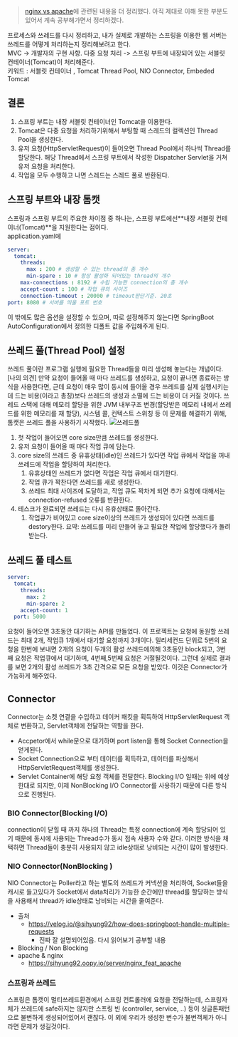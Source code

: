 > [nginx vs apache](./nginx%20vs%20apache.md)에 관련된 내용을 더 정리했다. 아직 제대로 이해 못한 부분도 있어서 계속 공부해가면서 정리하겠다.  
> 
> 

프로세스와 쓰레드를 다시 정리하고, 내가 실제로 개발하는 스프링을 이용한 웹 서버는 쓰레드를 어떻게 처리하는지 정리해보려고 한다.  
MVC -> 개발자의 구현 사항. 
다중 요청 처리 -> 스프링 부트에 내장되어 있는 서블릿 컨테이너(Tomcat)이 처리해준다.  
키워드 : 서블릿 컨테이너 , Tomcat Thread Pool, NIO Connector, Embeded Tomcat

## 결론
1. 스프링 부트는 내장 서블릿 컨테이너인 Tomcat을 이용한다.
2. Tomcat은 다중 요청을 처리하기위해서 부팅할 때 스레드의 컬렉션인 Thread Pool을 생성한다.
3. 유저 요청(HttpServletRequest)이 들어오면 Thread Pool에서 하나씩 Thread를 할당한다. 해당 Thread에서 스프링 부트에서 작성한 Dispatcher Servlet을 거쳐 유저 요청을 처리한다.
4. 작업을 모두 수행하고 나면 스레드는 스레드 풀로 반환된다.
## 스프링 부트와 내장 톰캣
스프링과 스프링 부트의 주요한 차이점 중 하나는, 스프링 부트에선**내장 서블릿 컨테이너(Tomcat)**을 지원한다는 점이다.  
application.yaml에

```yaml
server:
  tomcat:
    threads:
      max : 200 # 생성할 수 있는 thread의 총 개수
      min-spare : 10 # 항상 활성화 되어있는 thread의 개수
    max-connections : 8192 # 수립 가능한 connection의 총 개수
    accept-count : 100 # 작업 큐의 사이즈
    connection-timeout : 20000 # timeout판단기준. 20초
port: 8080 # 서버를 띄울 포트 번호
```
이 밖에도 많은 옵션을 설정할 수 있으며, 따로 설정해주지 않는다면 SpringBoot AutoConfiguration에서 정의한 디폴트 값을 주입해주게 된다.
## 쓰레드 풀(Thread Pool) 설정
쓰레드 풀이란 프로그램 실행에 필요한 Thread들을 미리 생성해 놓는다는 개념이다.  
[나의 의견] 만약 요청이 들어올 때 마다 쓰레드를 생성하고, 요청이 끝나면 종료하는 방식을 사용한다면, 근데 요청이 매우 많이 동시에 들어올 경우 쓰레드를 실제 실행시키는데 드는 비용(이라고 총칭)보다 쓰레드의 생성과 소멸에 드는 비용이 더 커질 것이다. 쓰레드 스택에 대해 메모리 할당을 위한 JVM 내부구조 변경(할당받은 메모리 내에서 쓰레드를 위한 메모리를 재 할당), 시스템 콜, 컨텍스트 스위칭 등
이 문제를 해결하기 위해, 톰캣은 쓰레드 풀을 사용하기 시작했다.
![쓰레드풀](https://www.nginx.com/wp-content/uploads/2016/07/thread-pools-worker-process-event-cycle.png)
1. 첫 작업이 들어오면 core size만큼 쓰레드를 생성한다.
2. 유저 요청이 들어올 때 마다 작업 큐에 담는다.
3. core size의 쓰레드 중 유휴상태(idle)인 쓰레드가 있다면 작업 큐에서 작업을 꺼내 쓰레드에 작업을 할당하여 처리한다.
   1. 유휴상태인 쓰레드가 없다면 작업은 작업 큐에서 대기한다.
   2. 작업 큐가 꽉찬다면 쓰레드를 새로 생성한다.
   3. 쓰레드 최대 사이즈에 도달하고, 작업 큐도 꽉차게 되면 추가 요청에 대해서는 connection-refused 오류를 반환한다.
4. 테스크가 완료되면 쓰레드는 다시 유휴상태로 돌아간다.
   1. 작업큐가 비어있고 core size이상의 쓰레드가 생성되어 있다면 쓰레드를 destory한다.
   요약: 쓰레드를 미리 만들어 놓고 필요한 작업에 할당했다가 돌려받는다.
## 쓰레드 풀 테스트
```yaml
server:
  tomcat:
    threads:
      max: 2
      min-spare: 2
    accept-count: 1
  port: 5000
```
요청이 들어오면 3초동안 대기하는 API를 만들었다. 이 프로젝트는 요청에 동원할 쓰레드는 최대 2개, 작업큐 1개에서 대기할 요청까지 3개이다.
밀리세컨드 단위로 5번의 요청을 한번에 보내면 2개의 요청이 두개의 활성 쓰레드에의해 3초동안 block되고, 3번째 요청은 작업큐에서 대기하며, 4번째,5번째 요청은 거절될것이다.
그런데 실제로 결과를 보면 2개의 활성 쓰레드가 3초 간격으로 모든 요청을 받았다.
이것은 Connector가 가능하게 해주었다.
## Connector
Connector는 소켓 연결을 수입하고 데이커 패킷을 획득하여 HttpServletRequest 객체로 변환하고, Servlet객체에 전달하는 역할을 한다.  
- Accpetor에서 while문으로 대기하며 port listen을 통해 Socket Connection을 얻게된다.
- Socket Connection으로 부터 데이터를 획득하고, 데이터를 파싱해서 HttpServletRequest객체를 생성한다.
- Servlet Container에 해당 요청 객체를 전달한다.
Blocking I/O 일때는 위에 예상한대로 되지만, 이제  NonBlocking I/O Connector를 사용하기 때문에 다른 방식으로 진행된다.
### BIO Connector(Blocking I/O)
connection이 닫힐 때 까지 하나의 Thread는 특정 connection에 계속 할당되어 있기 때문에 동시에 사용되는 Thread수가 동시 접속 사용자 수와 같다.
이러한 방식을 채택하면 Thread들이 충분히 사용되지 않고 idle상태로 낭비되는 시간이 많이 발생한다.  
### NIO Connector(NonBlocking )
NIO Connector는 Poller라고 하는 별도의 쓰레드가 커넥션을 처리하여, Socket들을 캐시로 들고있다가 Socket에서 data처리가 가능한 순간에만 thread를 할당하는 방식을 사용해서 thread가 idle상태로 낭비되는 시간을 줄여준다.  
- 출처
  - https://velog.io/@sihyung92/how-does-springboot-handle-multiple-requests
    - 진짜 잘 설명되어있음. 다시 읽어보기
    공부할 내용
- Blocking / Non Blocking
- apache & nginx
  - https://sihyung92.oopy.io/server/nginx_feat_apache
### 스프링과 쓰레드
스프링은 톰캣이 멀티쓰레드환경에서 스프링 컨트롤러에 요청을 전달하는데, 스프링자체가 쓰레드에 safe하지는 않지만 스프링 빈 (controller, service, ..) 등이 싱글톤패턴으로 불변하게 생성되어있어서 괜찮다. 이 외에 우리가 생성한 변수가 불변객체가 아니라면 문제가 생길것이다.

